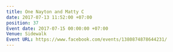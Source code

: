```yaml
---
title: One Nayton and Matty C
date: 2017-07-13 11:52:00 +07:00
position: 37
Event date: 2017-07-15 00:00:00 +07:00
Venue: Sidewalk
Event URL: https://www.facebook.com/events/1380874878644231/
---
```


